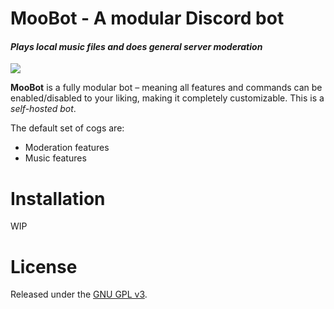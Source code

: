 # MooBot - A modular Discord bot
#### *Plays local music files and does general server moderation*
[<img src="https://img.shields.io/badge/discord-py-blue.svg">](https://github.com/Rapptz/discord.py)

**MooBot** is a fully modular bot – meaning all features and commands can be enabled/disabled to your liking, making it completely customizable. This is a *self-hosted bot*.

The default set of cogs are:
* Moderation features
* Music features

# Installation

WIP

# License

Released under the [GNU GPL v3](LICENSE).
